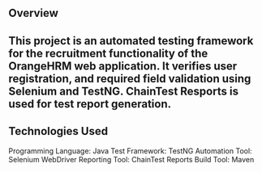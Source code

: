 ## Overview
This project is an automated testing framework for the recruitment functionality of the OrangeHRM web application. It verifies user registration, and required field validation using Selenium and TestNG. ChainTest Resports is used for test report generation.
---
## Technologies Used
Programming Language: Java
Test Framework: TestNG
Automation Tool: Selenium WebDriver
Reporting Tool: ChainTest Reports
Build Tool: Maven
